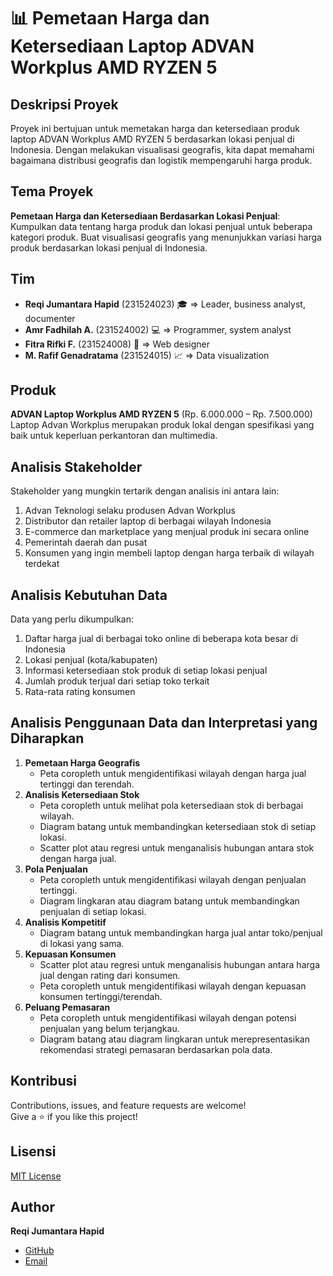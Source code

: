 # 📊 Pemetaan Harga dan Ketersediaan Laptop ADVAN Workplus AMD RYZEN 5

## Deskripsi Proyek
Proyek ini bertujuan untuk memetakan harga dan ketersediaan produk laptop ADVAN Workplus AMD RYZEN 5 berdasarkan lokasi penjual di Indonesia. Dengan melakukan visualisasi geografis, kita dapat memahami bagaimana distribusi geografis dan logistik mempengaruhi harga produk.

## Tema Proyek
**Pemetaan Harga dan Ketersediaan Berdasarkan Lokasi Penjual**: Kumpulkan data tentang harga produk dan lokasi penjual untuk beberapa kategori produk. Buat visualisasi geografis yang menunjukkan variasi harga produk berdasarkan lokasi penjual di Indonesia.

## Tim
- **Reqi Jumantara Hapid** (231524023) 🎓 => Leader, business analyst, documenter
- **Amr Fadhilah A.** (231524002) 💻 => Programmer, system analyst
- **Fitra Rifki F.** (231524008) 🎨 => Web designer
- **M. Rafif Genadratama** (231524015) 📈 => Data visualization

## Produk
**ADVAN Laptop Workplus AMD RYZEN 5** (Rp. 6.000.000 – Rp. 7.500.000)  
Laptop Advan Workplus merupakan produk lokal dengan spesifikasi yang baik untuk keperluan perkantoran dan multimedia. 

## Analisis Stakeholder
Stakeholder yang mungkin tertarik dengan analisis ini antara lain:
1. Advan Teknologi selaku produsen Advan Workplus
2. Distributor dan retailer laptop di berbagai wilayah Indonesia
3. E-commerce dan marketplace yang menjual produk ini secara online
4. Pemerintah daerah dan pusat
5. Konsumen yang ingin membeli laptop dengan harga terbaik di wilayah terdekat

## Analisis Kebutuhan Data
Data yang perlu dikumpulkan:
1. Daftar harga jual di berbagai toko online di beberapa kota besar di Indonesia
2. Lokasi penjual (kota/kabupaten)
3. Informasi ketersediaan stok produk di setiap lokasi penjual
4. Jumlah produk terjual dari setiap toko terkait
5. Rata-rata rating konsumen

## Analisis Penggunaan Data dan Interpretasi yang Diharapkan
1. **Pemetaan Harga Geografis** 
   - Peta coropleth untuk mengidentifikasi wilayah dengan harga jual tertinggi dan terendah.
2. **Analisis Ketersediaan Stok** 
   - Peta coropleth untuk melihat pola ketersediaan stok di berbagai wilayah.
   - Diagram batang untuk membandingkan ketersediaan stok di setiap lokasi.
   - Scatter plot atau regresi untuk menganalisis hubungan antara stok dengan harga jual.
3. **Pola Penjualan** 
   - Peta coropleth untuk mengidentifikasi wilayah dengan penjualan tertinggi.
   - Diagram lingkaran atau diagram batang untuk membandingkan penjualan di setiap lokasi.
4. **Analisis Kompetitif** 
   - Diagram batang untuk membandingkan harga jual antar toko/penjual di lokasi yang sama.
5. **Kepuasan Konsumen** 
   - Scatter plot atau regresi untuk menganalisis hubungan antara harga jual dengan rating dari konsumen.
   - Peta coropleth untuk mengidentifikasi wilayah dengan kepuasan konsumen tertinggi/terendah.
6. **Peluang Pemasaran** 
   - Peta coropleth untuk mengidentifikasi wilayah dengan potensi penjualan yang belum terjangkau.
   - Diagram batang atau diagram lingkaran untuk merepresentasikan rekomendasi strategi pemasaran berdasarkan pola data.


## Kontribusi
Contributions, issues, and feature requests are welcome!  
Give a ⭐️ if you like this project!

## Lisensi
[MIT License](LICENSE)

## Author
**Reqi Jumantara Hapid**
- [GitHub](https://github.com/username)
- [Email](mailto:email@example.com)
